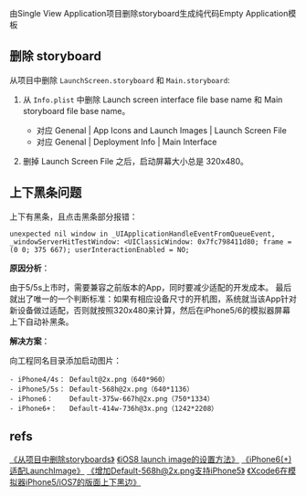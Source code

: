 
由Single View Application项目删除storyboard生成纯代码Empty Application模板 

## 删除 storyboard

从项目中删除 `LaunchScreen.storyboard` 和 `Main.storyboard`:

1. 从 `Info.plist` 中删除 Launch screen interface file base name 和 Main storyboard file base name。

    - 对应 Genenal | App Icons and Launch Images | Launch Screen File  
    - 对应 Genenal | Deployment Info | Main Interface  

2. 删掉 Launch Screen File 之后，启动屏幕大小总是 320x480。  

## 上下黑条问题

上下有黑条，且点击黑条部分报错：

```
unexpected nil window in _UIApplicationHandleEventFromQueueEvent,
_windowServerHitTestWindow: <UIClassicWindow: 0x7fc798411d80; frame = (0 0; 375 667); userInteractionEnabled = NO;
```

**原因分析**：

由于5/5s上市时，需要兼容之前版本的App，同时要减少适配的开发成本。
最后就出了唯一的一个判断标准：如果有相应设备尺寸的开机图，系统就当该App针对新设备做过适配，否则就按照320x480来计算，然后在iPhone5/6的模拟器屏幕上下自动补黑条。

**解决方案**：

向工程同名目录添加启动图片：

    - iPhone4/4s： Default@2x.png（640*960）  
    - iPhone5/5s： Default-568h@2x.png（640*1136）  
    - iPhone6：    Default-375w-667h@2x.png（750*1334）  
    - iPhone6+：   Default-414w-736h@3x.png（1242*2208）  

## refs

[《从项目中删除storyboards》](http://www.cocoachina.com/ios/20141104/10127.html)
[《iOS8 launch image的设置方法》](http://blog.csdn.net/luckilyyu/article/details/39549587)
[《iPhone6(+)适配LaunchImage》](http://www.th7.cn/Program/IOS/201410/294620.shtml)
[《增加Default-568h@2x.png支持iPhone5》](http://blog.csdn.net/heavywater/article/details/8699423)
[《Xcode6在模拟器iPhone5/iOS7的版面上下黑边》](http://www.52ij.com/jishu/ios/84256.html)  
